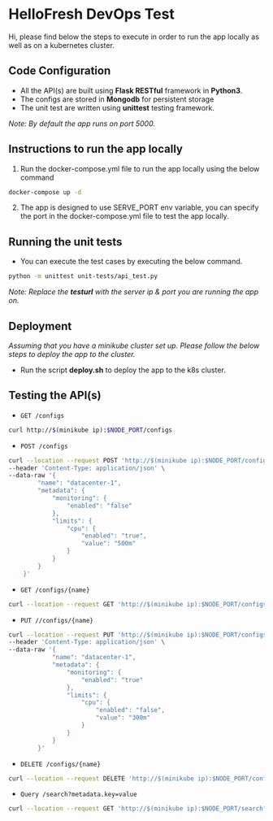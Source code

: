 # HelloFresh DevOps Test

Hi, please find below the steps to execute in order to run the app locally as well as on a kubernetes cluster.

## Code Configuration

- All the API(s) are built using **Flask RESTful** framework in **Python3**. 
- The configs are stored in **Mongodb** for persistent storage
- The unit test are written using **unittest** testing framework.

_Note: By default the app runs on port 5000._

## Instructions to run the app locally

1. Run the docker-compose.yml file to run the app locally using the below command
```sh
docker-compose up -d
```
2. The app is designed to use SERVE_PORT env variable, you can specify the port in the docker-compose.yml file to test the app locally.


## Running the unit tests
- You can execute the test cases by executing the below command.
```sh
python -m unittest unit-tests/api_test.py
```

_Note: Replace the **testurl** with the server ip & port you are running the app on._


## Deployment

*Assuming that you have a minikube cluster set up. Please follow the below steps to deploy the app to the cluster.*

- Run the script **deploy.sh** to deploy the app to the k8s cluster.

## Testing the API(s)

- `GET /configs`

```sh
curl http://$(minikube ip):$NODE_PORT/configs
```

- `POST /configs`

```sh
curl --location --request POST 'http://$(minikube ip):$NODE_PORT/configs' \
--header 'Content-Type: application/json' \
--data-raw '{
        "name": "datacenter-1",
        "metadata": {
            "monitoring": {
                "enabled": "false"
            },
            "limits": {
                "cpu": {
                    "enabled": "true",
                    "value": "500m"
                }
            }
        }
    }'
```

- `GET /configs/{name}`

```sh
curl --location --request GET 'http://$(minikube ip):$NODE_PORT/configs/datacenter-1'
```

- `PUT //configs/{name}`

```sh
curl --location --request PUT 'http://$(minikube ip):$NODE_PORT/configs/datacenter-1' \
--header 'Content-Type: application/json' \
--data-raw '{
            "name": "datacenter-1",
            "metadata": {
                "monitoring": {
                    "enabled": "true"
                },
                "limits": {
                    "cpu": {
                        "enabled": "false",
                        "value": "300m"
                    }
                }
            }
        }'
```

- `DELETE /configs/{name}`

```sh
curl --location --request DELETE 'http://$(minikube ip):$NODE_PORT/configs/datacenter-2'
```

- `Query /search?metadata.key=value`

```sh
curl --location --request GET 'http://$(minikube ip):$NODE_PORT/search?metadata.monitoring.enabled=true'
```



